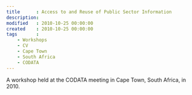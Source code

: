 ```yaml
---
title      : Access to and Reuse of Public Sector Information
description: 
modified   : 2010-10-25 00:00:00
created    : 2010-10-25 00:00:00
tags       :
    - Workshops
    - CV
    - Cape Town
    - South Africa
    - CODATA
---
```


A workshop held at the CODATA meeting in Cape Town, South Africa, in 2010.
